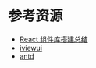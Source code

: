 # 参考资源

+ [React 组件库搭建总结](https://github.com/worldzhao/react-ui-library-tutorial)
+ [iviewui](https://iviewui.com/docs/introduce)
+ [antd](https://ant.design/components/overview-cn/)
